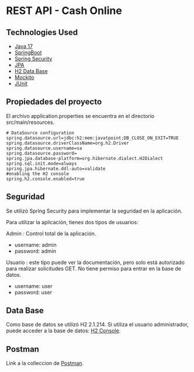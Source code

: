 # REST API - Cash Online

## Technologies Used
* [Java 17](https://www.oracle.com/java/technologies/javase/jdk17-archive-downloads.html)
* [SpringBoot ](https://spring.io/)
* [Spring Security](https://docs.spring.io/spring-security/reference/index.html)
* [JPA](https://docs.spring.io/spring-data/jpa/docs/current/reference/html/)
* [H2 Data Base](https://www.h2database.com/html/main.html)
* [Mockito](https://site.mockito.org/)
* [JUnit](https://junit.org/junit5/)

## Propiedades del proyecto

El archivo application.properties se encuentra en el directorio src/main/resources.
```
# DataSource configuration
spring.datasource.url=jdbc:h2:mem:javatpoint;DB_CLOSE_ON_EXIT=TRUE
spring.datasource.driverClassName=org.h2.Driver
spring.datasource.username=sa
spring.datasource.password=
spring.jpa.database-platform=org.hibernate.dialect.H2Dialect
spring.sql.init.mode=always
spring.jpa.hibernate.ddl-auto=validate
#enabling the H2 console
spring.h2.console.enabled=true
```

## Seguridad

Se utilizó Spring Security para implementar la seguridad en la aplicación.

Para utilizar la aplicación, tienes dos tipos de usuarios:

Admin : Control total de la aplicación.
- username: admin
- password: admin

Usuario : este tipo puede ver la documentación, pero solo está autorizado para realizar solicitudes GET. No tiene permiso para entrar en la base de datos.
- username: user
- password: user

## Data Base
Como base de datos se utilizó H2 2.1.214. Si utiliza el usuario administrador, puede acceder a la base de datos:
[H2 Console](http://localhost:8080/h2-console/).

## Postman
Link a la colleccion de [Postman](https://api.postman.com/collections/16329113-0424caeb-16f6-440a-b84e-7d79526470ae?access_key=PMAT-01GYJHCH9HK9DASH1R9W7TRD73).
